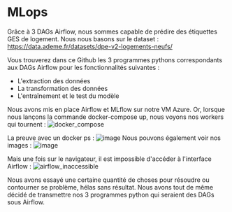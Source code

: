 # MLops

Grâce à 3 DAGs Airflow, nous sommes capable de prédire des étiquettes GES de logement.
Nous nous basons sur le dataset : https://data.ademe.fr/datasets/dpe-v2-logements-neufs/ 


Vous trouverez dans ce Github les 3 programmes pythons correspondants aux DAGs Airflow pour les fonctionnalités suivantes :
- L'extraction des données
- La transformation des données
- L'entraînement et le test du modèle

Nous avons mis en place Airflow et MLflow sur notre VM Azure. Or, lorsque nous lançons la commande docker-compose up, nous voyons nos workers qui tournent :
![docker_compose](https://github.com/axelToussenel/MLops/assets/91553182/182ff27c-b012-4d7e-9a49-75316ca84918)


La preuve avec un docker ps :
![image](https://github.com/axelToussenel/MLops/assets/91553182/9179ca95-b9e9-4a47-aac3-f48d39771319)
Nous pouvons également voir nos images :
![image](https://github.com/axelToussenel/MLops/assets/91553182/84ee8f31-f4c5-4a8d-be82-b7388582b33c)


Mais une fois sur le navigateur, il est impossible d'accéder à l'interface Airflow :
![airflow_inaccessible](https://github.com/axelToussenel/MLops/assets/91553182/99c215b0-40a3-4582-8c05-97bd9a3beaae)


Nous avons essayé une certaine quantité de choses pour résoudre ou contourner se problème, hélas sans résultat. Nous avons tout de même décidé de transmettre nos 3 programmes python qui seraient des DAGs sous Airflow.
